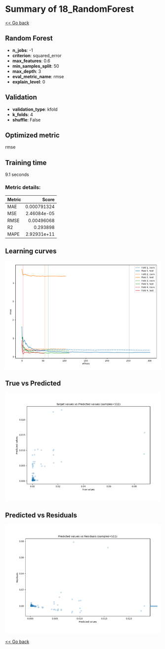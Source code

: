 # Summary of 18_RandomForest

[<< Go back](../README.md)


## Random Forest
- **n_jobs**: -1
- **criterion**: squared_error
- **max_features**: 0.6
- **min_samples_split**: 50
- **max_depth**: 3
- **eval_metric_name**: rmse
- **explain_level**: 0

## Validation
 - **validation_type**: kfold
 - **k_folds**: 4
 - **shuffle**: False

## Optimized metric
rmse

## Training time

9.1 seconds

### Metric details:
| Metric   |       Score |
|:---------|------------:|
| MAE      | 0.000791324 |
| MSE      | 2.46084e-05 |
| RMSE     | 0.00496068  |
| R2       | 0.293898    |
| MAPE     | 2.92931e+11 |



## Learning curves
![Learning curves](learning_curves.png)
## True vs Predicted

![True vs Predicted](true_vs_predicted.png)


## Predicted vs Residuals

![Predicted vs Residuals](predicted_vs_residuals.png)



[<< Go back](../README.md)
